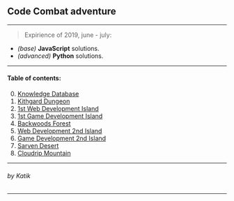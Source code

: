 ## Code Combat adventure

___

> Expirience of 2019, june - july:
+ _(base)_ __JavaScript__ solutions.
+ _(advanced)_ __Python__ solutions.

___

#### Table of contents:
0. [Knowledge Database](0_Review)
1. [Kithgard Dungeon](1_Kithgard_Dungeon/)
2. [1st Web Development Island](2_Web1/)
3. [1st Game Development Island](3_GameDev1/)
4. [Backwoods Forest](4_Backwoods_Forest/)
5. [Web Development 2nd Island](5_Web2/)
6. [Game Development 2nd Island](6_GabeDev2/)
7. [Sarven Desert](7_Sarven_Desert/)
8. [Cloudrip Mountain](8_Cloudrip_Mountain/)

___

###### by _Katik_

___
